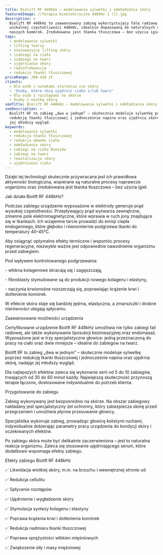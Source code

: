```yaml
---
title: Biolift RF 448kHz – modelowanie sylwetki i odmładzania skóry
featuredImage: //Terapia bioelektryczna 448kHz 1 (1).jpg
description: >
  Biolift RF 448kHz to zaawansowany zabieg wykorzystujący falę radiową o
  unikalnej częstotliwości 448kHz, idealnie dopasowaną do naturalnych drgań
  naszych komórek. Zredukowana jest tkanka tłuszczowa – bez użycia igieł. 
tags:
  - modelowanie sylwetki
  - lifting twarzy
  - nieinwazyjny lifting skóry
  - \zabiegi na ciało
  - zzabiegi na twarz
  - ujędrnianie skóry
  - radiofrekwencja
  - redukcja tkanki tłuszczowej
priceRange: 200-420 zł
clients:
  - Dla osób z oznakami starzenia sie skóry
  - 'Osoby, które chcą ujędrnić ciało i/lub twarz'
  - Dla osób z rozstępami na skórze
  - Osoby z wiotką skórą
seoTitle: Biolift RF 448kHz – modelowanie sylwetki i odmładzania skóry
seoDescription: >-
  Biolift RF to zabieg „dwa w jednym” – skutecznie modeluje sylwetkę poprzez
  redukcję tkanki tłuszczowej i jednocześnie napina oraz ujędrnia skórę, nadając
  jej młodszy wygląd.
keywords:
  - modelowanie sylwetki
  - redukcja tkanki tłuszczowej
  - redukcja obwodu ciała
  - odmładzanie skóry
  - zabiegi na ciało Rzeszów
  - zabiegi na twarz
  - rewitalizacja skóry
  - ujędrnianie ciała
---
```


Dzięki tej technologii skutecznie przywracana jest ich prawidłowa aktywność biologiczna, wspierane są naturalne procesy naprawcze organizmu oraz zredukowana jest tkanka tłuszczowa – bez użycia igieł. 

Jak działa Biolift RF 448kHz?  

Podczas zabiegu urządzenie wyposażone w elektrody generuje prąd wysokiej częstotliwości. Przepływający prąd wytwarza zewnętrzne, zmienne pole elektromagnetyczne, które wprawia w ruch jony znajdujące się w tkankach. Ich wzajemne tarcie prowadzi do emisji ciepła endogennego, które głęboko i równomiernie podgrzewa tkanki do temperatury 40–45°C. 

Aby osiągnąć optymalne efekty termiczne i wspomóc procesy regeneracyjne, niezwykle ważne jest odpowiednie nawodnienie organizmu przed zabiegiem.

Pod wpływem kontrolowanego podgrzewania:

\- włókna kolagenowe skracają się i zagęszczają,

\- fibroblasty stymulowane są do produkcji nowego kolagenu i elastyny,

\- naczynia krwionośne rozszerzają się, poprawiając krążenie krwi i dotlenienie komórek.

W efekcie skóra staje się bardziej jędrna, elastyczna, a zmarszczki i drobne nierówności ulegają spłyceniu.

Zaawansowane możliwości urządzenia 

 

Certyfikowane urządzenie Biolift RF 448kHz umożliwia nie tylko zabiegi fali radiowej, ale także wykonywanie liposukcji bezinwazyjnej oraz endomasaż. Wyposażone jest w trzy specjalistyczne głowice: jedną przeznaczoną do pracy na ciało oraz dwie mniejsze – idealne do zabiegów na twarz.  

Biolift RF to zabieg „dwa w jednym” – skutecznie modeluje sylwetkę poprzez redukcję tkanki tłuszczowej i jednocześnie napina oraz ujędrnia skórę, nadając jej młodszy wygląd.

Dla najlepszych efektów zaleca się wykonanie serii od 5 do 10 zabiegów, trwających od 30 do 60 minut każdy. Największą skuteczność przynoszą terapie łączone, dostosowane indywidualnie do potrzeb klienta.

Przygotowanie do zabiegu

Zabieg wykonywany jest bezpośrednio na skórze. Na obszar zabiegowy nakładany jest specjalistyczny żel ochronny, który zabezpiecza skórę przed przegrzaniem i umożliwia płynne przesuwanie głowicy.  

Specjalistka wykonuje zabieg, prowadząc głowicę kolistymi ruchami, indywidualnie dobierając parametry pracy urządzenia do kondycji skóry i oczekiwanych efektów.

Po zabiegu skóra może być delikatnie zaczerwieniona – jest to naturalna reakcja organizmu. Zaleca się stosowanie ujędrniającego serum, które dodatkowo wspomaga efekty zabiegu.

Efekty zabiegu Biolift RF 448kHz

✅ Likwidacja wiotkiej skóry, m.in. na brzuchu i wewnętrznej stronie ud  

✅ Redukcja cellulitu  

✅ Spłycenie rozstępów  

✅ Ujędrnienie i wygładzenie skóry  

✅ Stymulacja syntezy kolagenu i elastyny  

✅ Poprawa krążenia krwi i dotlenienia komórek  

✅ Redukcja nadmiaru tkanki tłuszczowej  

✅ Poprawa sprężystości włókien mięśniowych  

✅ Zwiększenie siły i masy mięśniowej  
